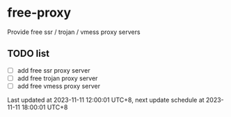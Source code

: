 
# free-proxy
Provide free ssr / trojan / vmess proxy servers


## TODO list
- [ ] add free ssr proxy server
- [ ] add free trojan proxy server
- [ ] add free vmess proxy server

Last updated at 2023-11-11 12:00:01 UTC+8, next update schedule at 2023-11-11 18:00:01 UTC+8

